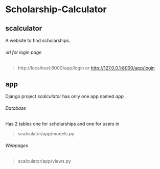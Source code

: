 # Scholarship-Calculator

## scalculator
A website to find scholarships.

###### url for login page
> http://localhost:8000/app/login
or
> http://127.0.0.1:8000/app/login

## app
Django project *scalculator* has only one app named *app*

###### Database
Has 2 tables one for scholarships and one for users in
> scalculator/app/models.py

###### Webpages
> scalculator/app/views.py
